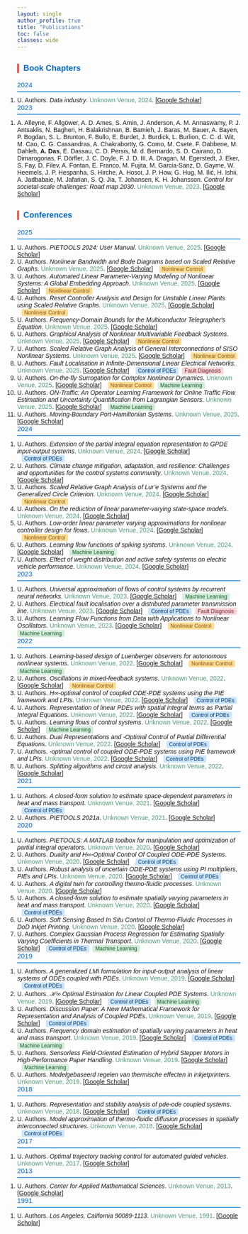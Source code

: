 ```yaml
---
layout: single
author_profile: true
title: "Publications"
toc: false
classes: wide
---
```


<html>
<head>
  <meta charset="UTF-8">
  <title>Amritam Das - Publication List</title>
  <style>
    body { font-family: Arial, sans-serif; margin: 0; }
    h2 { 
        margin-top: 0; 
        font-size: 1.1em; 
        font-weight: normal; 
        color: #0066cc;  /* Light blue */
        border-bottom: 2px solid #3498db;  /* Bright blue */
        padding-bottom: 5px;
        margin-bottom: 10px;
    }
    h3 { 
        margin-top: 30px; 
        color: #0066cc;  /* Light blue */
        font-size: 1.3em; 
        font-weight: 600;
        border-left: 4px solid #e74c3c;  /* Bright red */
        padding-left: 10px;
    }
    .author-highlight { font-weight: bold; }
    .title-italic { font-style: italic; }
    .venue { color: #597; }  /* Original color */
    .pub-link { color: #1A0DAB; text-decoration: none; }
    .theme-tags { margin-left: 10px; }
    .tag {
      display: inline-block;
      background: #e8eaea;
      color: #356;
      border-radius: 0.3em;
      font-size: 0.85em;
      padding: 1px 6px;
      margin-right: 4px;
      font-family: Arial, sans-serif;
    }
    .tag.nonlinear { background: #FFDD99; color: #875300; }
    .tag.pde { background: #CCE5FF; color: #003366; }
    .tag.ml { background: #D4EDDA; color: #155724; }
    .tag.fault { background: #F8D7DA; color: #721c24; }
    ol { margin: 0; padding: 0; }
    li { margin: 0; padding: 0; }
  </style>
</head>
<body>
<h3>Book Chapters</h3>
<h2>2024</h2>
<ol><li>U. Authors. <span class="title-italic">Data industry</span>. <span class="venue">Unknown Venue, 2024</span>. [<a href="https://scholar.google.com/citations?view_op=view_citation&hl=en&user=dZ1NkwoAAAAJ&cstart=20&pagesize=80&citation_for_view=dZ1NkwoAAAAJ:RHpTSmoSYBkC">Google Scholar</a>] </li></ol>
<h2>2023</h2>
<ol><li>A. Alleyne, F. Allgöwer, A. D. Ames, S. Amin, J. Anderson, A. M. Annaswamy, P. J. Antsaklis, N. Bagheri, H. Balakrishnan, B. Bamieh, J. Baras, M. Bauer, A. Bayen, P. Bogdan, S. L. Brunton, F. Bullo, E. Burdet, J. Burdick, L. Burlion, C. C. d. Wit, M. Cao, C. G. Cassandras, A. Chakrabortty, G. Como, M. Csete, F. Dabbene, M. Dahleh, <span class="author-highlight">A. Das</span>, E. Dassau, C. D. Persis, M. d. Bernardo, S. D. Cairano, D. Dimarogonas, F. Dörfler, J. C. Doyle, F. J. D. III, A. Dragan, M. Egerstedt, J. Eker, S. Fay, D. Filev, A. Fontan, E. Franco, M. Fujita, M. Garcia-Sanz, D. Gayme, W. Heemels, J. P. Hespanha, S. Hirche, A. Hosoi, J. P. How, G. Hug, M. Ilić, H. Ishii, A. Jadbabaie, M. Jafarian, S. Q. Jia, T. Johansen, K. H. Johansson. <span class="title-italic">Control for societal-scale challenges: Road map 2030</span>. <span class="venue">Unknown Venue, 2023</span>. [<a href="https://scholar.google.com/citations?view_op=view_citation&hl=en&user=dZ1NkwoAAAAJ&citation_for_view=dZ1NkwoAAAAJ:k_IJM867U9cC">Google Scholar</a>] </li></ol>
<h3>Conferences</h3>
<h2>2025</h2>
<ol><li>U. Authors. <span class="title-italic">PIETOOLS 2024: User Manual</span>. <span class="venue">Unknown Venue, 2025</span>. [<a href="https://scholar.google.com/citations?view_op=view_citation&hl=en&user=dZ1NkwoAAAAJ&citation_for_view=dZ1NkwoAAAAJ:qxL8FJ1GzNcC">Google Scholar</a>] </li><li>U. Authors. <span class="title-italic">Nonlinear Bandwidth and Bode Diagrams based on Scaled Relative Graphs</span>. <span class="venue">Unknown Venue, 2025</span>. [<a href="https://scholar.google.com/citations?view_op=view_citation&hl=en&user=dZ1NkwoAAAAJ&citation_for_view=dZ1NkwoAAAAJ:lSLTfruPkqcC">Google Scholar</a>] <span class="theme-tags"><span class="tag nonlinear">Nonlinear Control</span></span></li><li>U. Authors. <span class="title-italic">Automated Linear Parameter-Varying Modeling of Nonlinear Systems: A Global Embedding Approach</span>. <span class="venue">Unknown Venue, 2025</span>. [<a href="https://scholar.google.com/citations?view_op=view_citation&hl=en&user=dZ1NkwoAAAAJ&cstart=20&pagesize=80&citation_for_view=dZ1NkwoAAAAJ:GnPB-g6toBAC">Google Scholar</a>] <span class="theme-tags"><span class="tag nonlinear">Nonlinear Control</span></span></li><li>U. Authors. <span class="title-italic">Reset Controller Analysis and Design for Unstable Linear Plants using Scaled Relative Graphs</span>. <span class="venue">Unknown Venue, 2025</span>. [<a href="https://scholar.google.com/citations?view_op=view_citation&hl=en&user=dZ1NkwoAAAAJ&cstart=20&pagesize=80&citation_for_view=dZ1NkwoAAAAJ:35N4QoGY0k4C">Google Scholar</a>] <span class="theme-tags"><span class="tag nonlinear">Nonlinear Control</span></span></li><li>U. Authors. <span class="title-italic">Frequency-Domain Bounds for the Multiconductor Telegrapher's Equation</span>. <span class="venue">Unknown Venue, 2025</span>. [<a href="https://scholar.google.com/citations?view_op=view_citation&hl=en&user=dZ1NkwoAAAAJ&cstart=20&pagesize=80&citation_for_view=dZ1NkwoAAAAJ:RYcK_YlVTxYC">Google Scholar</a>] </li><li>U. Authors. <span class="title-italic">Graphical Analysis of Nonlinear Multivariable Feedback Systems</span>. <span class="venue">Unknown Venue, 2025</span>. [<a href="https://scholar.google.com/citations?view_op=view_citation&hl=en&user=dZ1NkwoAAAAJ&cstart=20&pagesize=80&citation_for_view=dZ1NkwoAAAAJ:M05iB0D1s5AC">Google Scholar</a>] <span class="theme-tags"><span class="tag nonlinear">Nonlinear Control</span></span></li><li>U. Authors. <span class="title-italic">Scaled Relative Graph Analysis of General Interconnections of SISO Nonlinear Systems</span>. <span class="venue">Unknown Venue, 2025</span>. [<a href="https://scholar.google.com/citations?view_op=view_citation&hl=en&user=dZ1NkwoAAAAJ&cstart=20&pagesize=80&citation_for_view=dZ1NkwoAAAAJ:ldfaerwXgEUC">Google Scholar</a>] <span class="theme-tags"><span class="tag nonlinear">Nonlinear Control</span></span></li><li>U. Authors. <span class="title-italic">Fault Localisation in Infinite-Dimensional Linear Electrical Networks</span>. <span class="venue">Unknown Venue, 2025</span>. [<a href="https://scholar.google.com/citations?view_op=view_citation&hl=en&user=dZ1NkwoAAAAJ&cstart=20&pagesize=80&citation_for_view=dZ1NkwoAAAAJ:vV6vV6tmYwMC">Google Scholar</a>] <span class="theme-tags"><span class="tag pde">Control of PDEs</span> <span class="tag fault">Fault Diagnosis</span></span></li><li>U. Authors. <span class="title-italic">On-the-fly Surrogation for Complex Nonlinear Dynamics</span>. <span class="venue">Unknown Venue, 2025</span>. [<a href="https://scholar.google.com/citations?view_op=view_citation&hl=en&user=dZ1NkwoAAAAJ&cstart=20&pagesize=80&citation_for_view=dZ1NkwoAAAAJ:J_g5lzvAfSwC">Google Scholar</a>] <span class="theme-tags"><span class="tag nonlinear">Nonlinear Control</span> <span class="tag ml">Machine Learning</span></span></li><li>U. Authors. <span class="title-italic">ON-Traffic: An Operator Learning Framework for Online Traffic Flow Estimation and Uncertainty Quantification from Lagrangian Sensors</span>. <span class="venue">Unknown Venue, 2025</span>. [<a href="https://scholar.google.com/citations?view_op=view_citation&hl=en&user=dZ1NkwoAAAAJ&cstart=20&pagesize=80&citation_for_view=dZ1NkwoAAAAJ:ns9cj8rnVeAC">Google Scholar</a>] <span class="theme-tags"><span class="tag ml">Machine Learning</span></span></li><li>U. Authors. <span class="title-italic">Moving-Boundary Port-Hamiltonian Systems</span>. <span class="venue">Unknown Venue, 2025</span>. [<a href="https://scholar.google.com/citations?view_op=view_citation&hl=en&user=dZ1NkwoAAAAJ&cstart=20&pagesize=80&citation_for_view=dZ1NkwoAAAAJ:NMxIlDl6LWMC">Google Scholar</a>] </li></ol>
<h2>2024</h2>
<ol><li>U. Authors. <span class="title-italic">Extension of the partial integral equation representation to GPDE input-output systems</span>. <span class="venue">Unknown Venue, 2024</span>. [<a href="https://scholar.google.com/citations?view_op=view_citation&hl=en&user=dZ1NkwoAAAAJ&citation_for_view=dZ1NkwoAAAAJ:M3ejUd6NZC8C">Google Scholar</a>] <span class="theme-tags"><span class="tag pde">Control of PDEs</span></span></li><li>U. Authors. <span class="title-italic">Climate change mitigation, adaptation, and resilience: Challenges and opportunities for the control systems community</span>. <span class="venue">Unknown Venue, 2024</span>. [<a href="https://scholar.google.com/citations?view_op=view_citation&hl=en&user=dZ1NkwoAAAAJ&citation_for_view=dZ1NkwoAAAAJ:bEWYMUwI8FkC">Google Scholar</a>] </li><li>U. Authors. <span class="title-italic">Scaled Relative Graph Analysis of Lur’e Systems and the Generalized Circle Criterion</span>. <span class="venue">Unknown Venue, 2024</span>. [<a href="https://scholar.google.com/citations?view_op=view_citation&hl=en&user=dZ1NkwoAAAAJ&citation_for_view=dZ1NkwoAAAAJ:blknAaTinKkC">Google Scholar</a>] <span class="theme-tags"><span class="tag nonlinear">Nonlinear Control</span></span></li><li>U. Authors. <span class="title-italic">On the reduction of linear parameter-varying state-space models</span>. <span class="venue">Unknown Venue, 2024</span>. [<a href="https://scholar.google.com/citations?view_op=view_citation&hl=en&user=dZ1NkwoAAAAJ&citation_for_view=dZ1NkwoAAAAJ:r0BpntZqJG4C">Google Scholar</a>] </li><li>U. Authors. <span class="title-italic">Low-order linear parameter varying approximations for nonlinear controller design for flows</span>. <span class="venue">Unknown Venue, 2024</span>. [<a href="https://scholar.google.com/citations?view_op=view_citation&hl=en&user=dZ1NkwoAAAAJ&cstart=20&pagesize=80&citation_for_view=dZ1NkwoAAAAJ:_Qo2XoVZTnwC">Google Scholar</a>] <span class="theme-tags"><span class="tag nonlinear">Nonlinear Control</span></span></li><li>U. Authors. <span class="title-italic">Learning flow functions of spiking systems</span>. <span class="venue">Unknown Venue, 2024</span>. [<a href="https://scholar.google.com/citations?view_op=view_citation&hl=en&user=dZ1NkwoAAAAJ&cstart=20&pagesize=80&citation_for_view=dZ1NkwoAAAAJ:4JMBOYKVnBMC">Google Scholar</a>] <span class="theme-tags"><span class="tag ml">Machine Learning</span></span></li><li>U. Authors. <span class="title-italic">Effect of weight distribution and active safety systems on electric vehicle performance</span>. <span class="venue">Unknown Venue, 2024</span>. [<a href="https://scholar.google.com/citations?view_op=view_citation&hl=en&user=dZ1NkwoAAAAJ&cstart=20&pagesize=80&citation_for_view=dZ1NkwoAAAAJ:iH-uZ7U-co4C">Google Scholar</a>] </li></ol>
<h2>2023</h2>
<ol><li>U. Authors. <span class="title-italic">Universal approximation of flows of control systems by recurrent neural networks</span>. <span class="venue">Unknown Venue, 2023</span>. [<a href="https://scholar.google.com/citations?view_op=view_citation&hl=en&user=dZ1NkwoAAAAJ&citation_for_view=dZ1NkwoAAAAJ:j3f4tGmQtD8C">Google Scholar</a>] <span class="theme-tags"><span class="tag ml">Machine Learning</span></span></li><li>U. Authors. <span class="title-italic">Electrical fault localisation over a distributed parameter transmission line</span>. <span class="venue">Unknown Venue, 2023</span>. [<a href="https://scholar.google.com/citations?view_op=view_citation&hl=en&user=dZ1NkwoAAAAJ&cstart=20&pagesize=80&citation_for_view=dZ1NkwoAAAAJ:e5wmG9Sq2KIC">Google Scholar</a>] <span class="theme-tags"><span class="tag pde">Control of PDEs</span> <span class="tag fault">Fault Diagnosis</span></span></li><li>U. Authors. <span class="title-italic">Learning Flow Functions from Data with Applications to Nonlinear Oscillators</span>. <span class="venue">Unknown Venue, 2023</span>. [<a href="https://scholar.google.com/citations?view_op=view_citation&hl=en&user=dZ1NkwoAAAAJ&cstart=20&pagesize=80&citation_for_view=dZ1NkwoAAAAJ:IWHjjKOFINEC">Google Scholar</a>] <span class="theme-tags"><span class="tag nonlinear">Nonlinear Control</span> <span class="tag ml">Machine Learning</span></span></li></ol>
<h2>2022</h2>
<ol><li>U. Authors. <span class="title-italic">Learning-based design of Luenberger observers for autonomous nonlinear systems</span>. <span class="venue">Unknown Venue, 2022</span>. [<a href="https://scholar.google.com/citations?view_op=view_citation&hl=en&user=dZ1NkwoAAAAJ&citation_for_view=dZ1NkwoAAAAJ:QIV2ME_5wuYC">Google Scholar</a>] <span class="theme-tags"><span class="tag nonlinear">Nonlinear Control</span> <span class="tag ml">Machine Learning</span></span></li><li>U. Authors. <span class="title-italic">Oscillations in mixed-feedback systems</span>. <span class="venue">Unknown Venue, 2022</span>. [<a href="https://scholar.google.com/citations?view_op=view_citation&hl=en&user=dZ1NkwoAAAAJ&citation_for_view=dZ1NkwoAAAAJ:ULOm3_A8WrAC">Google Scholar</a>] <span class="theme-tags"><span class="tag nonlinear">Nonlinear Control</span></span></li><li>U. Authors. <span class="title-italic">H∞-optimal control of coupled ODE-PDE systems using the PIE framework and LPIs</span>. <span class="venue">Unknown Venue, 2022</span>. [<a href="https://scholar.google.com/citations?view_op=view_citation&hl=en&user=dZ1NkwoAAAAJ&cstart=20&pagesize=80&citation_for_view=dZ1NkwoAAAAJ:isC4tDSrTZIC">Google Scholar</a>] <span class="theme-tags"><span class="tag pde">Control of PDEs</span></span></li><li>U. Authors. <span class="title-italic">Representation of linear PDEs with spatial integral terms as Partial Integral Equations</span>. <span class="venue">Unknown Venue, 2022</span>. [<a href="https://scholar.google.com/citations?view_op=view_citation&hl=en&user=dZ1NkwoAAAAJ&cstart=20&pagesize=80&citation_for_view=dZ1NkwoAAAAJ:ZeXyd9-uunAC">Google Scholar</a>] <span class="theme-tags"><span class="tag pde">Control of PDEs</span></span></li><li>U. Authors. <span class="title-italic">Learning flows of control systems</span>. <span class="venue">Unknown Venue, 2022</span>. [<a href="https://scholar.google.com/citations?view_op=view_citation&hl=en&user=dZ1NkwoAAAAJ&cstart=20&pagesize=80&citation_for_view=dZ1NkwoAAAAJ:7PzlFSSx8tAC">Google Scholar</a>] <span class="theme-tags"><span class="tag ml">Machine Learning</span></span></li><li>U. Authors. <span class="title-italic">Dual Representations and -Optimal Control of Partial Differential Equations</span>. <span class="venue">Unknown Venue, 2022</span>. [<a href="https://scholar.google.com/citations?view_op=view_citation&hl=en&user=dZ1NkwoAAAAJ&cstart=20&pagesize=80&citation_for_view=dZ1NkwoAAAAJ:YFjsv_pBGBYC">Google Scholar</a>] <span class="theme-tags"><span class="tag pde">Control of PDEs</span></span></li><li>U. Authors. <span class="title-italic">-optimal control of coupled ODE-PDE systems using PIE framework and LPIs</span>. <span class="venue">Unknown Venue, 2022</span>. [<a href="https://scholar.google.com/citations?view_op=view_citation&hl=en&user=dZ1NkwoAAAAJ&cstart=20&pagesize=80&citation_for_view=dZ1NkwoAAAAJ:9ZlFYXVOiuMC">Google Scholar</a>] <span class="theme-tags"><span class="tag pde">Control of PDEs</span></span></li><li>U. Authors. <span class="title-italic">Splitting algorithms and circuit analysis</span>. <span class="venue">Unknown Venue, 2022</span>. [<a href="https://scholar.google.com/citations?view_op=view_citation&hl=en&user=dZ1NkwoAAAAJ&cstart=20&pagesize=80&citation_for_view=dZ1NkwoAAAAJ:mVmsd5A6BfQC">Google Scholar</a>] </li></ol>
<h2>2021</h2>
<ol><li>U. Authors. <span class="title-italic">A closed-form solution to estimate space-dependent parameters in heat and mass transport</span>. <span class="venue">Unknown Venue, 2021</span>. [<a href="https://scholar.google.com/citations?view_op=view_citation&hl=en&user=dZ1NkwoAAAAJ&cstart=20&pagesize=80&citation_for_view=dZ1NkwoAAAAJ:Zph67rFs4hoC">Google Scholar</a>] <span class="theme-tags"><span class="tag pde">Control of PDEs</span></span></li><li>U. Authors. <span class="title-italic">PIETOOLS 2021a</span>. <span class="venue">Unknown Venue, 2021</span>. [<a href="https://scholar.google.com/citations?view_op=view_citation&hl=en&user=dZ1NkwoAAAAJ&cstart=20&pagesize=80&citation_for_view=dZ1NkwoAAAAJ:YOwf2qJgpHMC">Google Scholar</a>] </li></ol>
<h2>2020</h2>
<ol><li>U. Authors. <span class="title-italic">PIETOOLS: A MATLAB toolbox for manipulation and optimization of partial integral operators</span>. <span class="venue">Unknown Venue, 2020</span>. [<a href="https://scholar.google.com/citations?view_op=view_citation&hl=en&user=dZ1NkwoAAAAJ&citation_for_view=dZ1NkwoAAAAJ:UeHWp8X0CEIC">Google Scholar</a>] </li><li>U. Authors. <span class="title-italic">Duality and H∞-Optimal Control Of Coupled ODE-PDE Systems</span>. <span class="venue">Unknown Venue, 2020</span>. [<a href="https://scholar.google.com/citations?view_op=view_citation&hl=en&user=dZ1NkwoAAAAJ&citation_for_view=dZ1NkwoAAAAJ:WF5omc3nYNoC">Google Scholar</a>] <span class="theme-tags"><span class="tag pde">Control of PDEs</span></span></li><li>U. Authors. <span class="title-italic">Robust analysis of uncertain ODE-PDE systems using PI multipliers, PIEs and LPIs</span>. <span class="venue">Unknown Venue, 2020</span>. [<a href="https://scholar.google.com/citations?view_op=view_citation&hl=en&user=dZ1NkwoAAAAJ&citation_for_view=dZ1NkwoAAAAJ:3fE2CSJIrl8C">Google Scholar</a>] <span class="theme-tags"><span class="tag pde">Control of PDEs</span></span></li><li>U. Authors. <span class="title-italic">A digital twin for controlling thermo-fluidic processes</span>. <span class="venue">Unknown Venue, 2020</span>. [<a href="https://scholar.google.com/citations?view_op=view_citation&hl=en&user=dZ1NkwoAAAAJ&citation_for_view=dZ1NkwoAAAAJ:Wp0gIr-vW9MC">Google Scholar</a>] </li><li>U. Authors. <span class="title-italic">A closed-form solution to estimate spatially varying parameters in heat and mass transport</span>. <span class="venue">Unknown Venue, 2020</span>. [<a href="https://scholar.google.com/citations?view_op=view_citation&hl=en&user=dZ1NkwoAAAAJ&citation_for_view=dZ1NkwoAAAAJ:8k81kl-MbHgC">Google Scholar</a>] <span class="theme-tags"><span class="tag pde">Control of PDEs</span></span></li><li>U. Authors. <span class="title-italic">Soft Sensing Based In Situ Control of Thermo-Fluidic Processes in DoD Inkjet Printing</span>. <span class="venue">Unknown Venue, 2020</span>. [<a href="https://scholar.google.com/citations?view_op=view_citation&hl=en&user=dZ1NkwoAAAAJ&cstart=20&pagesize=80&citation_for_view=dZ1NkwoAAAAJ:roLk4NBRz8UC">Google Scholar</a>] </li><li>U. Authors. <span class="title-italic">Complex Gaussian Process Regression for Estimating Spatially Varying Coefficients in Thermal Transport</span>. <span class="venue">Unknown Venue, 2020</span>. [<a href="https://scholar.google.com/citations?view_op=view_citation&hl=en&user=dZ1NkwoAAAAJ&cstart=20&pagesize=80&citation_for_view=dZ1NkwoAAAAJ:KlAtU1dfN6UC">Google Scholar</a>] <span class="theme-tags"><span class="tag pde">Control of PDEs</span> <span class="tag ml">Machine Learning</span></span></li></ol>
<h2>2019</h2>
<ol><li>U. Authors. <span class="title-italic">A generalized LMI formulation for input-output analysis of linear systems of ODEs coupled with PDEs</span>. <span class="venue">Unknown Venue, 2019</span>. [<a href="https://scholar.google.com/citations?view_op=view_citation&hl=en&user=dZ1NkwoAAAAJ&citation_for_view=dZ1NkwoAAAAJ:eQOLeE2rZwMC">Google Scholar</a>] <span class="theme-tags"><span class="tag pde">Control of PDEs</span></span></li><li>U. Authors. <span class="title-italic">ℋ∞ Optimal Estimation for Linear Coupled PDE Systems</span>. <span class="venue">Unknown Venue, 2019</span>. [<a href="https://scholar.google.com/citations?view_op=view_citation&hl=en&user=dZ1NkwoAAAAJ&citation_for_view=dZ1NkwoAAAAJ:YsMSGLbcyi4C">Google Scholar</a>] <span class="theme-tags"><span class="tag pde">Control of PDEs</span> <span class="tag ml">Machine Learning</span></span></li><li>U. Authors. <span class="title-italic">Discussion Paper: A New Mathematical Framework for Representation and Analysis of Coupled PDEs</span>. <span class="venue">Unknown Venue, 2019</span>. [<a href="https://scholar.google.com/citations?view_op=view_citation&hl=en&user=dZ1NkwoAAAAJ&citation_for_view=dZ1NkwoAAAAJ:2osOgNQ5qMEC">Google Scholar</a>] <span class="theme-tags"><span class="tag pde">Control of PDEs</span></span></li><li>U. Authors. <span class="title-italic">Frequency domain estimation of spatially varying parameters in heat and mass transport</span>. <span class="venue">Unknown Venue, 2019</span>. [<a href="https://scholar.google.com/citations?view_op=view_citation&hl=en&user=dZ1NkwoAAAAJ&citation_for_view=dZ1NkwoAAAAJ:qjMakFHDy7sC">Google Scholar</a>] <span class="theme-tags"><span class="tag pde">Control of PDEs</span> <span class="tag ml">Machine Learning</span></span></li><li>U. Authors. <span class="title-italic">Sensorless Field-Oriented Estimation of Hybrid Stepper Motors in High-Performance Paper Handling</span>. <span class="venue">Unknown Venue, 2019</span>. [<a href="https://scholar.google.com/citations?view_op=view_citation&hl=en&user=dZ1NkwoAAAAJ&cstart=20&pagesize=80&citation_for_view=dZ1NkwoAAAAJ:IjCSPb-OGe4C">Google Scholar</a>] <span class="theme-tags"><span class="tag ml">Machine Learning</span></span></li><li>U. Authors. <span class="title-italic">Modelgebaseerd regelen van thermische effecten in inkjetprinters</span>. <span class="venue">Unknown Venue, 2019</span>. [<a href="https://scholar.google.com/citations?view_op=view_citation&hl=en&user=dZ1NkwoAAAAJ&cstart=20&pagesize=80&citation_for_view=dZ1NkwoAAAAJ:R3hNpaxXUhUC">Google Scholar</a>] </li></ol>
<h2>2018</h2>
<ol><li>U. Authors. <span class="title-italic">Representation and stability analysis of pde-ode coupled systems</span>. <span class="venue">Unknown Venue, 2018</span>. [<a href="https://scholar.google.com/citations?view_op=view_citation&hl=en&user=dZ1NkwoAAAAJ&cstart=20&pagesize=80&citation_for_view=dZ1NkwoAAAAJ:9yKSN-GCB0IC">Google Scholar</a>] <span class="theme-tags"><span class="tag pde">Control of PDEs</span></span></li><li>U. Authors. <span class="title-italic">Model approximation of thermo-fluidic diffusion processes in spatially interconnected structures</span>. <span class="venue">Unknown Venue, 2018</span>. [<a href="https://scholar.google.com/citations?view_op=view_citation&hl=en&user=dZ1NkwoAAAAJ&cstart=20&pagesize=80&citation_for_view=dZ1NkwoAAAAJ:d1gkVwhDpl0C">Google Scholar</a>] <span class="theme-tags"><span class="tag pde">Control of PDEs</span></span></li></ol>
<h2>2017</h2>
<ol><li>U. Authors. <span class="title-italic">Optimal trajectory tracking control for automated guided vehicles</span>. <span class="venue">Unknown Venue, 2017</span>. [<a href="https://scholar.google.com/citations?view_op=view_citation&hl=en&user=dZ1NkwoAAAAJ&citation_for_view=dZ1NkwoAAAAJ:u-x6o8ySG0sC">Google Scholar</a>] </li></ol>
<h2>2013</h2>
<ol><li>U. Authors. <span class="title-italic">Center for Applied Mathematical Sciences</span>. <span class="venue">Unknown Venue, 2013</span>. [<a href="https://scholar.google.com/citations?view_op=view_citation&hl=en&user=dZ1NkwoAAAAJ&cstart=20&pagesize=80&citation_for_view=dZ1NkwoAAAAJ:70eg2SAEIzsC">Google Scholar</a>] </li></ol>
<h2>1991</h2>
<ol><li>U. Authors. <span class="title-italic">Los Angeles, California 90089-1113</span>. <span class="venue">Unknown Venue, 1991</span>. [<a href="https://scholar.google.com/citations?view_op=view_citation&hl=en&user=dZ1NkwoAAAAJ&cstart=20&pagesize=80&citation_for_view=dZ1NkwoAAAAJ:2P1L_qKh6hAC">Google Scholar</a>] </li></ol>
</body>
</html>